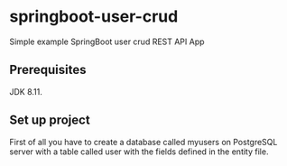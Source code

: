 # springboot-user-crud
Simple example SpringBoot user crud REST API App

## Prerequisites

JDK 8.11.

## Set up project

First of all you have to create a database called myusers on PostgreSQL server with a table called user with the fields defined in the entity file.